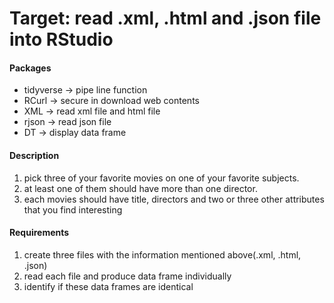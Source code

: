 # Target: read .xml, .html and .json file into RStudio

#### Packages

  * tidyverse -> pipe line function
  * RCurl -> secure in download web contents
  * XML -> read xml file and html file
  * rjson -> read json file
  * DT -> display data frame

#### Description
  
  1. pick three of your favorite movies on one of your favorite subjects. 
  2. at least one of them should have more than one director.
  3. each movies should have title, directors and two or three other attributes that you find interesting


#### Requirements
  
  1. create three files with the information mentioned above(.xml, .html, .json)
  2. read each file and produce data frame individually
  3. identify if these data frames are identical

